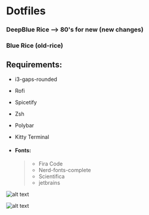 # Dotfiles

### DeepBlue Rice --> 80's for new (new changes)

### Blue Rice (old-rice)

## **Requirements:**

- i3-gaps-rounded
- Rofi
- Spicetify
- Zsh
- Polybar
- Kitty Terminal

- #### Fonts:
  > - Fira Code
  > - Nerd-fonts-complete
  > - Scientifica
  > - jetbrains

![alt text](https://raw.githubusercontent.com/mahmoudk1000/Dotfiles/master/Screen/i3-new.png)

![alt text](https://raw.githubusercontent.com/mahmoudk1000/Dotfiles/master/Screen/i3.png)
